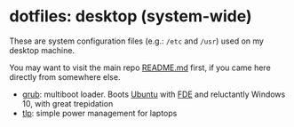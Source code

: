 # dotfiles: desktop (system-wide)

These are system configuration files (e.g.: `/etc` and `/usr`) used on 
my desktop machine.

You may want to visit the main repo [README.md](https://github.com/keithieopia/dotfiles/blob/master/README.md) 
first, if you came here directly from somewhere else.

* [grub](https://www.gnu.org/software/grub/): multiboot loader. Boots
  [Ubuntu](https://www.ubuntu.com/) with [FDE](https://en.wikipedia.org/wiki/Disk_encryption#Full_disk_encryption)
  and reluctantly Windows 10, with great trepidation
* [tlp](http://linrunner.de/en/tlp/tlp.html): simple power management 
  for laptops
